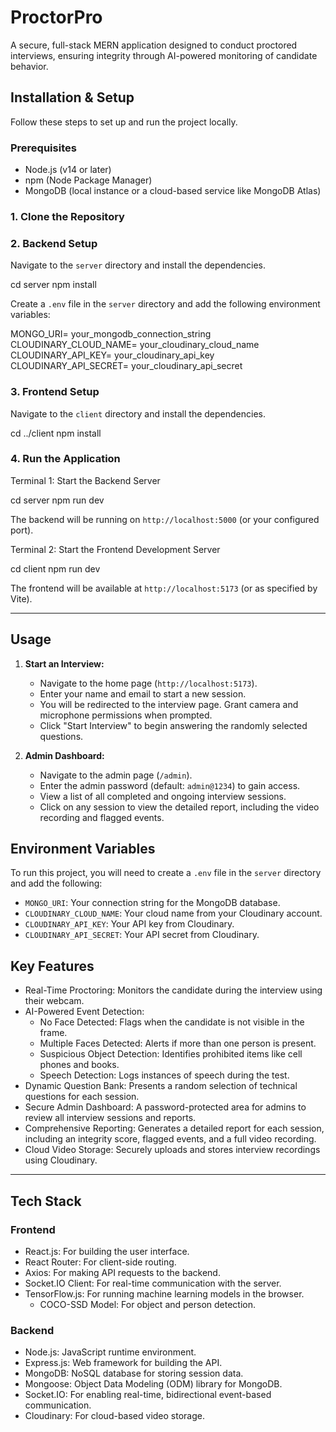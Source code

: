 # ProctorPro


  A secure, full-stack MERN application designed to conduct proctored interviews, ensuring integrity through AI-powered monitoring of candidate behavior.



## Installation & Setup

Follow these steps to set up and run the project locally.

### Prerequisites

-   Node.js (v14 or later)
-   npm (Node Package Manager)
-   MongoDB (local instance or a cloud-based service like MongoDB Atlas)

### 1. Clone the Repository


### 2. Backend Setup

Navigate to the `server` directory and install the dependencies.

cd server
npm install



Create a `.env` file in the `server` directory and add the following environment variables:

MONGO_URI= your_mongodb_connection_string
CLOUDINARY_CLOUD_NAME= your_cloudinary_cloud_name
CLOUDINARY_API_KEY= your_cloudinary_api_key
CLOUDINARY_API_SECRET= your_cloudinary_api_secret



### 3. Frontend Setup

Navigate to the `client` directory and install the dependencies.

cd ../client
npm install


### 4. Run the Application


Terminal 1: Start the Backend Server

cd server
npm run dev

The backend will be running on `http://localhost:5000` (or your configured port).

Terminal 2: Start the Frontend Development Server

cd client
npm run dev

The frontend will be available at `http://localhost:5173` (or as specified by Vite).

---

## Usage

1.  **Start an Interview:**
    -   Navigate to the home page (`http://localhost:5173`).
    -   Enter your name and email to start a new session.
    -   You will be redirected to the interview page. Grant camera and microphone permissions when prompted.
    -   Click "Start Interview" to begin answering the randomly selected questions.

2.  **Admin Dashboard:**
    -   Navigate to the admin page (`/admin`).
    -   Enter the admin password (default: `admin@1234`) to gain access.
    -   View a list of all completed and ongoing interview sessions.
    -   Click on any session to view the detailed report, including the video recording and flagged events.


## Environment Variables

To run this project, you will need to create a `.env` file in the `server` directory and add the following:

-   `MONGO_URI`: Your connection string for the MongoDB database.
-   `CLOUDINARY_CLOUD_NAME`: Your cloud name from your Cloudinary account.
-   `CLOUDINARY_API_KEY`: Your API key from Cloudinary.
-   `CLOUDINARY_API_SECRET`: Your API secret from Cloudinary.


## Key Features

- Real-Time Proctoring: Monitors the candidate during the interview using their webcam.
- AI-Powered Event Detection:
    -   No Face Detected: Flags when the candidate is not visible in the frame.
    -   Multiple Faces Detected: Alerts if more than one person is present.
    -   Suspicious Object Detection: Identifies prohibited items like cell phones and books.
    -   Speech Detection: Logs instances of speech during the test.
-   Dynamic Question Bank: Presents a random selection of technical questions for each session.
-   Secure Admin Dashboard: A password-protected area for admins to review all interview sessions and reports.
-   Comprehensive Reporting: Generates a detailed report for each session, including an integrity score, flagged events, and a full video recording.
-   Cloud Video Storage: Securely uploads and stores interview recordings using Cloudinary.

---

## Tech Stack

### Frontend

-   React.js: For building the user interface.
-   React Router: For client-side routing.
-   Axios: For making API requests to the backend.
-   Socket.IO Client: For real-time communication with the server.
-   TensorFlow.js: For running machine learning models in the browser.
    -   COCO-SSD Model: For object and person detection.

### Backend

-   Node.js: JavaScript runtime environment.
-   Express.js: Web framework for building the API.
-   MongoDB: NoSQL database for storing session data.
-   Mongoose: Object Data Modeling (ODM) library for MongoDB.
-   Socket.IO: For enabling real-time, bidirectional event-based communication.
-   Cloudinary: For cloud-based video storage.
  


